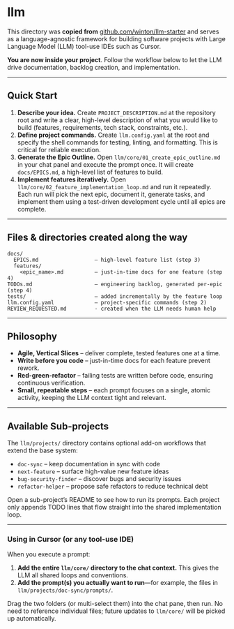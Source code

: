 # llm

This directory was **copied from** [github.com/winton/llm-starter](https://github.com/winton/llm-starter) and serves as a language-agnostic framework for building software projects with Large Language Model (LLM) tool-use IDEs such as Cursor.

**You are now inside your project**. Follow the workflow below to let the LLM drive documentation, backlog creation, and implementation.

---

## Quick Start

1.  **Describe your idea.**
    Create `PROJECT_DESCRIPTION.md` at the repository root and write a clear, high-level description of what you would like to build (features, requirements, tech stack, constraints, etc.).
2.  **Define project commands.**
    Create `llm.config.yaml` at the root and specify the shell commands for testing, linting, and formatting. This is critical for reliable execution.
3.  **Generate the Epic Outline.**
    Open `llm/core/01_create_epic_outline.md` in your chat panel and execute the prompt once. It will create `docs/EPICS.md`, a high-level list of features to build.
4.  **Implement features iteratively.**
    Open `llm/core/02_feature_implementation_loop.md` and run it repeatedly. Each run will pick the next epic, document it, generate tasks, and implement them using a test-driven development cycle until all epics are complete.

---

## Files & directories created along the way

```
docs/
  EPICS.md                  – high-level feature list (step 3)
  features/
    <epic_name>.md          – just-in-time docs for one feature (step 4)
TODOs.md                    – engineering backlog, generated per-epic (step 4)
tests/                      – added incrementally by the feature loop
llm.config.yaml             – project-specific commands (step 2)
REVIEW_REQUESTED.md         - created when the LLM needs human help
```

---

## Philosophy

*   **Agile, Vertical Slices** – deliver complete, tested features one at a time.
*   **Write before you code** – just-in-time docs for each feature prevent rework.
*   **Red-green-refactor** – failing tests are written before code, ensuring continuous verification.
*   **Small, repeatable steps** – each prompt focuses on a single, atomic activity, keeping the LLM context tight and relevant.

---
## Available Sub-projects

The `llm/projects/` directory contains optional add-on workflows that extend the base system:

*   `doc-sync` – keep documentation in sync with code
*   `next-feature` – surface high-value new feature ideas
*   `bug-security-finder` – discover bugs and security issues
*   `refactor-helper` – propose safe refactors to reduce technical debt

Open a sub-project’s README to see how to run its prompts. Each project only appends TODO lines that flow straight into the shared implementation loop.

---
### Using in Cursor (or any tool-use IDE)

When you execute a prompt:
1.  **Add the entire `llm/core/` directory to the chat context.** This gives the LLM all shared loops and conventions.
2.  **Add the prompt(s) you actually want to run**—for example, the files in `llm/projects/doc-sync/prompts/`.

Drag the two folders (or multi-select them) into the chat pane, then run. No need to reference individual files; future updates to `llm/core/` will be picked up automatically.
